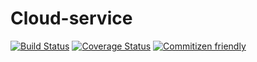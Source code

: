 # Cloud-service

[![Build Status](https://travis-ci.com/moguchev/Cloud-service.svg?branch=master)](https://travis-ci.com/moguchev/Cloud-service)
[![Coverage Status](https://coveralls.io/repos/github/moguchev/Cloud-service/badge.svg?branch=master)](https://coveralls.io/github/moguchev/Cloud-service?branch=master)
[![Commitizen friendly](https://img.shields.io/badge/commitizen-friendly-brightgreen.svg)](http://commitizen.github.io/cz-cli/)
